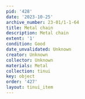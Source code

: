 ```yaml
---
pid: '428'
date: '2023-10-25'
archive_number: 23-01/1-1-64
title: Metal chain
description: Metal chain
extent: '1'
condition: Good
date_unvalidated: Unknown
creator: Unknown
collector: Unknown
materials: Metal
collection: tinui
key: object
order: '427'
layout: tinui_item
---
```

